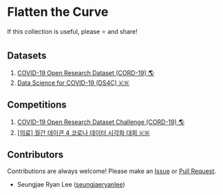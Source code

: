# Flatten the Curve

If this collection is useful, please ⭐ and share!

## Datasets

1. [COVID-19 Open Research Dataset (CORD-19) 🌎](https://pages.semanticscholar.org/coronavirus-research)
2. [Data Science for COVID-19 (DS4C) 🇰🇷](https://www.kaggle.com/kimjihoo/coronavirusdataset)

## Competitions

1. [COVID-19 Open Research Dataset Challenge (CORD-19) 🌎](https://www.kaggle.com/allen-institute-for-ai/CORD-19-research-challenge)
2. [[의료] 월간 데이콘 4 코로나 데이터 시각화 대회 🇰🇷](https://dacon.io/competitions/official/235590/overview/)

## Contributors

Contributions are always welcome! Please make an [Issue](https://github.com/seungjaeryanlee/flatten-the-curve/issues) or [Pull Request](https://github.com/seungjaeryanlee/flatten-the-curve/pulls).

- Seungjae Ryan Lee ([seungjaeryanlee](https://github.com/seungjaeryanlee/))
